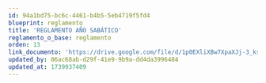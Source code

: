```yaml
---
id: 94a1bd75-bc6c-4461-b4b5-5eb4719f5fd4
blueprint: reglamento
title: 'REGLAMENTO AÑO SABÁTICO'
reglamento_o_base: reglamento
orden: 13
link_documento: 'https://drive.google.com/file/d/1p0EXliXBw7XpaXJj-3_ksDALMpqJqpus/view?usp=sharing'
updated_by: 06ac68ab-d29f-41e9-9b9a-dd4da3996484
updated_at: 1739937409
---
```

